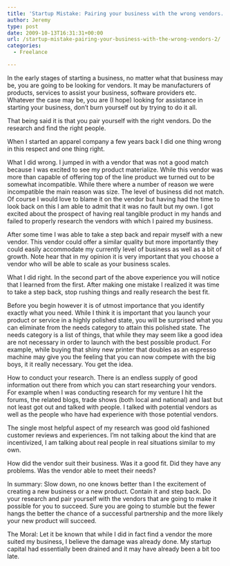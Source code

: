 ```yaml
---
title: 'Startup Mistake: Pairing your business with the wrong vendors.'
author: Jeremy
type: post
date: 2009-10-13T16:31:31+00:00
url: /startup-mistake-pairing-your-business-with-the-wrong-vendors-2/
categories:
  - Freelance

---
```

In the early stages of starting a business, no matter what that business may be, you are going to be looking for vendors. It may be manufacturers of products, services to assist your business, software providers etc. Whatever the case may be, you are (I hope) looking for assistance in starting your business, don&#8217;t burn yourself out by trying to do it all.

That being said it is that you pair yourself with the right vendors. Do the research and find the right people.

When I started an apparel company a few years back I did one thing wrong in this respect and one thing right.

What I did wrong. I jumped in with a vendor that was not a good match because I was excited to see my product materialize. While this vendor was more than capable of offering top of the line product we turned out to be somewhat incompatible. While there where a number of reason we were incompatible the main reason was size. The level of business did not match. Of course I would love to blame it on the vendor but having had the time to look back on this I am able to admit that it was no fault but my own. I got excited about the prospect of having real tangible product in my hands and failed to properly research the vendors with which I paired my business.

After some time I was able to take a step back and repair myself with a new vendor. This vendor could offer a similar quality but more importantly they could easily accommodate my currently level of business as well as a bit of growth. Note hear that in my opinion it is very important that you choose a vendor who will be able to scale as your business scales.

What I did right. In the second part of the above experience you will notice that I learned from the first. After making one mistake I realized it was time to take a step back, stop rushing things and really research the best fit.

Before you begin however it is of utmost importance that you identify exactly what you need. While I think it is important that you launch your product or service in a highly polished state, you will be surprised what you can eliminate from the needs category to attain this polished state. The needs category is a list of things, that while they may seem like a good idea are not necessary in order to launch with the best possible product. For example, while buying that shiny new printer that doubles as an espresso machine may give you the feeling that you can now compete with the big boys, it it really necessary. You get the idea.

How to conduct your research. There is an endless supply of good information out there from which you can start researching your vendors. For example when I was conducting research for my venture I hit the forums, the related blogs, trade shows (both local and national) and last but not least got out and talked with people. I talked with potential vendors as well as the people who have had experience with those potential vendors.

The single most helpful aspect of my research was good old fashioned customer reviews and experiences. I&#8217;m not talking about the kind that are incentivized, I am talking about real people in real situations similar to my own.

How did the vendor suit their business. Was it a good fit. Did they have any problems. Was the vendor able to meet their needs?

In summary: Slow down, no one knows better than I the excitement of creating a new business or a new product. Contain it and step back. Do your research and pair yourself with the vendors that are going to make it possible for you to succeed. Sure you are going to stumble but the fewer hangs the better the chance of a successful partnership and the more likely your new product will succeed.

The Moral: Let it be known that while I did in fact find a vendor the more suited my business, I believe the damage was already done. My startup capital had essentially been drained and it may have already been a bit too late.